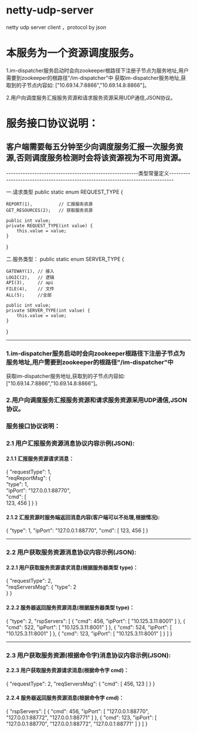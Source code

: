 # netty-udp-server
netty udp server client ，protocol by json

# 本服务为一个资源调度服务。

1.im-dispatcher服务启动时会向zookeeper根路径下注册子节点为服务地址,用户需要到zookeeper的根路径"/im-dispatcher"中
获取im-dispatcher服务地址,获取到的子节点内容如: ["10.69.14.7:8866","10.69.14.8:8866"]。


2.用户向调度服务汇报服务资源和请求服务资源采用UDP通信,JSON协议。

# 服务接口协议说明：

## 客户端需要每五分钟至少向调度服务汇报一次服务资源,否则调度服务检测时会将该资源视为不可用资源。

--------------------------------------------------------类型常量定义--------------------------------------------------------------------------------

一.请求类型
public static enum REQUEST_TYPE {

	REPORT(1),          // 汇报服务资源
	GET_RESOURCES(2);   // 获取服务资源

	public int value;
	private REQUEST_TYPE(int value) {
		this.value = value;
	}
}


二.服务类型：
public static enum SERVER_TYPE {

	GATEWAY(1), // 接入
	LOGIC(2),   // 逻辑
	API(3),     // api
	FILE(4),    // 文件
	ALL(5);     //全部

	public int value;
	private SERVER_TYPE(int value) {
		this.value = value;
	}
}

---------------------------------------------------------------------------------------------------------------------------------------------------------


### 1.im-dispatcher服务启动时会向zookeeper根路径下注册子节点为服务地址,用户需要到zookeeper的根路径"/im-dispatcher"中
获取im-dispatcher服务地址,获取到的子节点内容如: ["10.69.14.7:8866","10.69.14.8:8866"]。


### 2.用户向调度服务汇报服务资源和请求服务资源采用UDP通信,JSON协议。

### 服务接口协议说明：

### 2.1 用户汇报服务资源消息协议内容示例(JSON):

#### 2.1.1 汇报服务资源请求消息：

{
    "requestType": 1,      
    "reqReportMsg": {         
        "type": 1,                    
        "ipPort": "127.0.0.1:88770",  
        "cmd": [                     
            123,
            456
        ]
    }
}

#### 2.1.2 汇报资源时服务端返回消息内容(客户端可以不处理,根据情况):

{
    "type": 1,
    "ipPort": "127.0.0.1:88770",
    "cmd": [
        123,
        456
    ]
}

------------------------------------------------------------------------------------------------------------------------------------------------------------------------


### 2.2 用户获取服务资源消息协议内容示例(JSON):

#### 2.2.1 用户获取服务资源请求消息(根据服务器类型  type)：

{
    "requestType": 2,       
    "reqServersMsg": {
        "type": 2          
    }
}

#### 2.2.2 服务器返回服务资源消息(根据服务器类型  type)：

{
    "type": 2,
    "rspServers": [
        {
            "cmd": 456, 
            "ipPort": [
                "10.125.3.11:8001"
            ]
        }, 
        {
            "cmd": 522, 
            "ipPort": [
                "10.125.3.11:8001"
            ]
        }, 
        {
            "cmd": 524, 
            "ipPort": [
                "10.125.3.11:8001"
            ]
        }, 
        {
            "cmd": 123, 
            "ipPort": [
                "10.125.3.11:8001"
            ]
        }
    ]
}

------------------------------------------------------------------------------------------------------------------------------------------------------------------------

### 2.3 用户获取服务资源(根据命令字)消息协议内容示例(JSON):
#### 2.2.3 用户获取服务资源请求消息(根据命令字  cmd)：

{
	"requestType": 2,
    "reqServersMsg": {
        "cmd": [
            456, 
            123
        ]
    }
}


#### 2.2.4 服务器返回服务资源消息(根据命令字  cmd)：

{
    "rspServers": [
        {
            "cmd": 456, 
            "ipPort": [
                "127.0.0.1:88770", 
                "127.0.0.1:88772", 
                "127.0.0.1:88771"
            ]
        }, 
        {
            "cmd": 123, 
            "ipPort": [
                "127.0.0.1:88770", 
                "127.0.0.1:88772", 
                "127.0.0.1:88771"
            ]
        }
    ]
}
